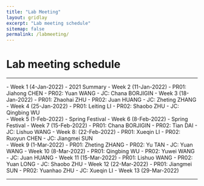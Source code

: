 ```yaml
---
title: "Lab Meeting"
layout: gridlay
excerpt: "Lab meeting schedule"
sitemap: false
permalink: /labmeeting/
---
```


# Lab meeting schedule

---

<div class="col-sm-4">
- Week 1 (4-Jan-2022)
  - 2021 Summary
- Week 2 (11-Jan-2022)
  - PR01: Jiahong CHEN
  - PR02: Yuan WANG
  - JC: Chana BORJIGIN
- Week 3 (18-Jan-2022)
  - PR01: Zhaohai ZHU
  - PR02: Juan HUANG
  - JC: Zheting ZHANG
- Week 4 (25-Jan-2022)
  - PR01: Leiting LI
  - PR02: Shaobo ZHU
  - JC: Qingbing WU
</div>

<div class="col-sm-4">
- Week 5 (1-Feb-2022)
  - Spring Festival
- Week 6 (8-Feb-2022)
  - Spring Festival
- Week 7 (15-Feb-2022)
  - PR01: Chana BORJIGIN
  - PR02: Tian DAI
  - JC: Lishuo WANG
- Week 8: (22-Feb-2022)
  - PR01: Xueqin LI
  - PR02: Ruoyun CHEN
  - JC: Jiangmei SUN
</div>

<div class="col-sm-4">
- Week 9 (1-Mar-2022)
  - PR01: Zheting ZHANG
  - PR02: Yu TAN
  - JC: Yuan WANG
- Week 10 (8-Mar-2022)
  - PR01: Qingbing WU
  - PR02: Yuwei WANG
  - JC: Juan HUANG
- Week 11 (15-Mar-2022)
  - PR01: Lishuo WANG
  - PR02: Yuan LONG
  - JC: Shaobo ZHU
- Week 12 (22-Mar-2022)
  - PR01: Jiangmei SUN
  - PR02: Yuanhao ZHU
  - JC: Xueqin LI
- Week 13 (29-Mar-2022)
</div>

---

